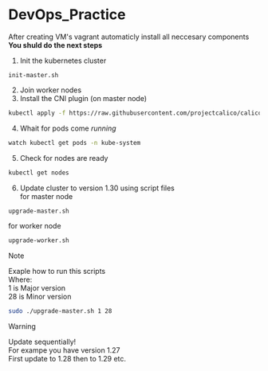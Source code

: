 # DevOps_Practice
After creating VM's vagrant automaticly install all neccesary components
**You shuld do the next steps**
1. Init the kubernetes cluster
```
init-master.sh
```
2. Join worker nodes
3. Install the CNI plugin (on master node)
```bash
kubectl apply -f https://raw.githubusercontent.com/projectcalico/calico/v3.25.0/manifests/calico.yaml
```
4. Whait for pods come *running*
```bash
watch kubectl get pods -n kube-system
```
5. Check for nodes are ready
```bash
kubectl get nodes
```
6. Update cluster to version 1.30 using script files\
for master node
```bash
upgrade-master.sh
```
for worker node
```bash
upgrade-worker.sh 
```

> [!NOTE]
>Exaple how to run this scripts\
>Where:\
>1 is Major version\
>28 is Minor version
```bash
sudo ./upgrade-master.sh 1 28
```

>[!WARNING]
>Update sequentially!\
>For exampe you have version 1.27\
>First update to 1.28 then to 1.29 etc.